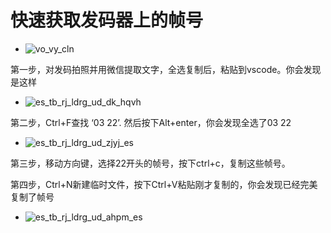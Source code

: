 # 快速获取发码器上的帧号


* ![vo_vy_cln](/img/vo_vy_cln.png)

第一步，对发码拍照并用微信提取文字，全选复制后，粘贴到vscode。你会发现是这样
* ![es_tb_rj_ldrg_ud_dk_hqvh](/img/es_tb_rj_ldrg_ud_dk_hqvh.png)

第二步，Ctrl+F查找 ‘03 22’. 然后按下Alt+enter，你会发现全选了03 22
* ![es_tb_rj_ldrg_ud_zjyj_es](/img/es_tb_rj_ldrg_ud_zjyj_es.png)

第三步，移动方向键，选择22开头的帧号，按下ctrl+c，复制这些帧号。

第四步，Ctrl+N新建临时文件，按下Ctrl+V粘贴刚才复制的，你会发现已经完美复制了帧号
* ![es_tb_rj_ldrg_ud_ahpm_es](/img/es_tb_rj_ldrg_ud_ahpm_es.png)
